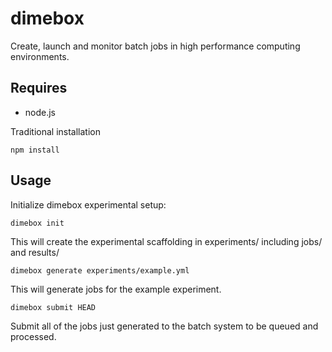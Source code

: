 # dimebox
Create, launch and monitor batch jobs in high performance computing environments.

Requires
------
 - node.js


Traditional installation
```
npm install
```

Usage
------

Initialize dimebox experimental setup:
```
dimebox init
```

This will create the experimental scaffolding in experiments/ including jobs/ and results/

```
dimebox generate experiments/example.yml
```

This will generate jobs for the example experiment.

```
dimebox submit HEAD
```

Submit all of the jobs just generated to the batch system to be queued and processed.
